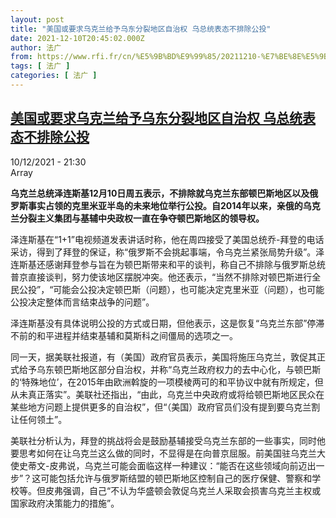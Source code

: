 ```yaml
---
layout: post
title: "美国或要求乌克兰给予乌东分裂地区自治权 乌总统表态不排除公投"
date: 2021-12-10T20:45:02.000Z
author: 法广
from: https://www.rfi.fr/cn/%E5%9B%BD%E9%99%85/20211210-%E7%BE%8E%E5%9B%BD%E6%88%96%E8%A6%81%E6%B1%82%E4%B9%8C%E5%85%8B%E5%85%B0%E7%BB%99%E4%BA%88%E4%B9%8C%E4%B8%9C%E5%88%86%E8%A3%82%E5%9C%B0%E5%8C%BA%E8%87%AA%E6%B2%BB%E6%9D%83-%E4%B9%8C%E6%80%BB%E7%BB%9F%E8%A1%A8%E6%80%81%E4%B8%8D%E6%8E%92%E9%99%A4%E5%85%AC%E6%8A%95
tags: [ 法广 ]
categories: [ 法广 ]
---
```

<!--1639169102000-->
[美国或要求乌克兰给予乌东分裂地区自治权 乌总统表态不排除公投](https://www.rfi.fr/cn/%E5%9B%BD%E9%99%85/20211210-%E7%BE%8E%E5%9B%BD%E6%88%96%E8%A6%81%E6%B1%82%E4%B9%8C%E5%85%8B%E5%85%B0%E7%BB%99%E4%BA%88%E4%B9%8C%E4%B8%9C%E5%88%86%E8%A3%82%E5%9C%B0%E5%8C%BA%E8%87%AA%E6%B2%BB%E6%9D%83-%E4%B9%8C%E6%80%BB%E7%BB%9F%E8%A1%A8%E6%80%81%E4%B8%8D%E6%8E%92%E9%99%A4%E5%85%AC%E6%8A%95)
------

<div>
<div>10/12/2021 - 21:30</div>Array<p><strong>                    乌克兰总统泽连斯基12月10日周五表示，不排除就乌克兰东部顿巴斯地区以及俄罗斯事实占领的克里米亚半岛的未来地位举行公投。自2014年以来，亲俄的乌克兰分裂主义集团与基辅中央政权一直在争夺顿巴斯地区的领导权。                </strong></p><div >                    <p>泽连斯基在“1+1”电视频道发表讲话时称，他在周四接受了美国总统乔-拜登的电话采访，得到了拜登的保证，称“俄罗斯不会挑起事端，令乌克兰紧张局势升级”。泽连斯基还感谢拜登参与旨在为顿巴斯带来和平的谈判，称自己不排除与俄罗斯总统普京直接谈判，努力使该地区摆脱冲突。他还表示，“当然不排除对顿巴斯进行全民公投”，“可能会公投决定顿巴斯（问题），也可能决定克里米亚（问题），也可能公投决定整体而言结束战争的问题”。</p><p>泽连斯基没有具体说明公投的方式或日期，但他表示，这是恢复“乌克兰东部”停滞不前的和平进程并结束基辅和莫斯科之间僵局的选项之一。</p><p>同一天，据美联社报道，有（美国）政府官员表示，美国将施压乌克兰，敦促其正式给予乌东顿巴斯地区部分自治权，并称“乌克兰政府权力的去中心化，与顿巴斯的‘特殊地位’，在2015年由欧洲斡旋的一项模棱两可的和平协议中就有所规定，但从未真正落实”。美联社还指出，“由此，乌克兰中央政府或将给顿巴斯地区民众在某些地方问题上提供更多的自治权”，但“（美国）政府官员们没有提到要乌克兰割让任何领土”。</p><p>美联社分析认为，拜登的挑战将会是鼓励基辅接受乌克兰东部的一些事实，同时他要思考如何在让乌克兰这么做的同时，不显得是在向普京屈服。前美国驻乌克兰大使史蒂文-皮弗说，乌克兰可能会面临这样一种建议：“能否在这些领域向前迈出一步”？这可能包括允许与俄罗斯结盟的顿巴斯地区控制自己的医疗保健、警察和学校等。但皮弗强调，自己“不认为华盛顿会敦促乌克兰人采取会损害乌克兰主权或国家政府决策能力的措施”。</p>                                            <div data-selfpromo-newsletter>    </div>    <div data-selfpromo-app>    </div>                </div>
</div>
